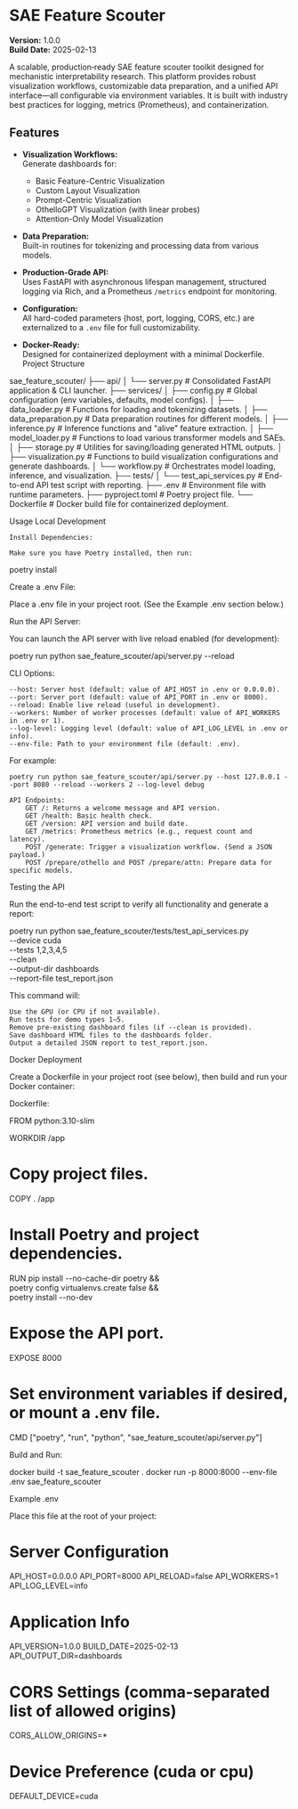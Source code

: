 # SAE Feature Scouter

**Version:** 1.0.0  
**Build Date:** 2025-02-13

A scalable, production‐ready SAE feature scouter toolkit designed for mechanistic interpretability research. This platform provides robust visualization workflows, customizable data preparation, and a unified API interface—all configurable via environment variables. It is built with industry best practices for logging, metrics (Prometheus), and containerization.

## Features

- **Visualization Workflows:**  
  Generate dashboards for:
  - Basic Feature-Centric Visualization
  - Custom Layout Visualization
  - Prompt-Centric Visualization
  - OthelloGPT Visualization (with linear probes)
  - Attention-Only Model Visualization

- **Data Preparation:**  
  Built-in routines for tokenizing and processing data from various models.

- **Production-Grade API:**  
  Uses FastAPI with asynchronous lifespan management, structured logging via Rich, and a Prometheus `/metrics` endpoint for monitoring.

- **Configuration:**  
  All hard-coded parameters (host, port, logging, CORS, etc.) are externalized to a `.env` file for full customizability.

- **Docker-Ready:**  
  Designed for containerized deployment with a minimal Dockerfile.
Project Structure

sae_feature_scouter/
├── api/
│   └── server.py         # Consolidated FastAPI application & CLI launcher.
├── services/
│   ├── config.py         # Global configuration (env variables, defaults, model configs).
│   ├── data_loader.py    # Functions for loading and tokenizing datasets.
│   ├── data_preparation.py   # Data preparation routines for different models.
│   ├── inference.py      # Inference functions and "alive" feature extraction.
│   ├── model_loader.py   # Functions to load various transformer models and SAEs.
│   ├── storage.py        # Utilities for saving/loading generated HTML outputs.
│   ├── visualization.py  # Functions to build visualization configurations and generate dashboards.
│   └── workflow.py       # Orchestrates model loading, inference, and visualization.
├── tests/
│   └── test_api_services.py  # End-to-end API test script with reporting.
├── .env                  # Environment file with runtime parameters.
├── pyproject.toml        # Poetry project file.
└── Dockerfile            # Docker build file for containerized deployment.

Usage
Local Development

    Install Dependencies:

    Make sure you have Poetry installed, then run:

poetry install

Create a .env File:

Place a .env file in your project root. (See the Example .env section below.)

Run the API Server:

You can launch the API server with live reload enabled (for development):

poetry run python sae_feature_scouter/api/server.py --reload

CLI Options:

    --host: Server host (default: value of API_HOST in .env or 0.0.0.0).
    --port: Server port (default: value of API_PORT in .env or 8000).
    --reload: Enable live reload (useful in development).
    --workers: Number of worker processes (default: value of API_WORKERS in .env or 1).
    --log-level: Logging level (default: value of API_LOG_LEVEL in .env or info).
    --env-file: Path to your environment file (default: .env).

For example:

    poetry run python sae_feature_scouter/api/server.py --host 127.0.0.1 --port 8080 --reload --workers 2 --log-level debug

    API Endpoints:
        GET /: Returns a welcome message and API version.
        GET /health: Basic health check.
        GET /version: API version and build date.
        GET /metrics: Prometheus metrics (e.g., request count and latency).
        POST /generate: Trigger a visualization workflow. (Send a JSON payload.)
        POST /prepare/othello and POST /prepare/attn: Prepare data for specific models.

Testing the API

Run the end-to-end test script to verify all functionality and generate a report:

poetry run python sae_feature_scouter/tests/test_api_services.py \
  --device cuda \
  --tests 1,2,3,4,5 \
  --clean \
  --output-dir dashboards \
  --report-file test_report.json

This command will:

    Use the GPU (or CPU if not available).
    Run tests for demo types 1–5.
    Remove pre-existing dashboard files (if --clean is provided).
    Save dashboard HTML files to the dashboards folder.
    Output a detailed JSON report to test_report.json.

Docker Deployment

Create a Dockerfile in your project root (see below), then build and run your Docker container:

Dockerfile:

FROM python:3.10-slim

WORKDIR /app

# Copy project files.
COPY . /app

# Install Poetry and project dependencies.
RUN pip install --no-cache-dir poetry && \
    poetry config virtualenvs.create false && \
    poetry install --no-dev

# Expose the API port.
EXPOSE 8000

# Set environment variables if desired, or mount a .env file.
CMD ["poetry", "run", "python", "sae_feature_scouter/api/server.py"]

Build and Run:

docker build -t sae_feature_scouter .
docker run -p 8000:8000 --env-file .env sae_feature_scouter

Example .env

Place this file at the root of your project:

# Server Configuration
API_HOST=0.0.0.0
API_PORT=8000
API_RELOAD=false
API_WORKERS=1
API_LOG_LEVEL=info

# Application Info
API_VERSION=1.0.0
BUILD_DATE=2025-02-13
API_OUTPUT_DIR=dashboards

# CORS Settings (comma-separated list of allowed origins)
CORS_ALLOW_ORIGINS=*

# Device Preference (cuda or cpu)
DEFAULT_DEVICE=cuda
